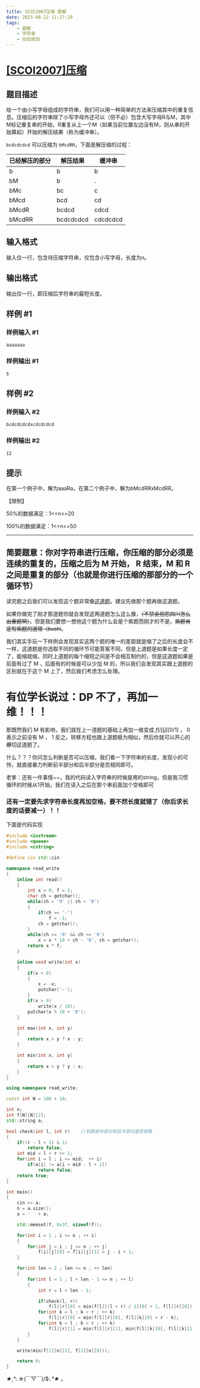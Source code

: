 ```yaml
---
title: SCOI2007压缩 题解
date: 2023-08-22 11:27:29
tags: 
    - 题解
    - 字符串
    - 动态规划
---
```

# [[SCOI2007]压缩](https://www.luogu.com.cn/problem/P2470)

## 题目描述

给一个由小写字母组成的字符串，我们可以用一种简单的方法来压缩其中的重复信息。压缩后的字符串除了小写字母外还可以（但不必）包含大写字母R与M，其中M标记重复串的开始，R重复从上一个M（如果当前位置左边没有M，则从串的开始算起）开始的解压结果（称为缓冲串）。


`bcdcdcdcd` 可以压缩为 `bMcdRR`，下面是解压缩的过程：


已经解压的部分|解压结果|缓冲串
---|---|---
b|b|b
bM|b|.
bMc|bc|c
bMcd|bcd|cd
bMcdR|bcdcd|cdcd
bMcdRR|bcdcdcdcd|cdcdcdcd

## 输入格式

输入仅一行，包含待压缩字符串，仅包含小写字母，长度为n。

## 输出格式

输出仅一行，即压缩后字符串的最短长度。

## 样例 #1

### 样例输入 #1

```
aaaaaaa
```

### 样例输出 #1

```
5
```

## 样例 #2

### 样例输入 #2

```
bcdcdcdcdxcdcdcdcd
```

### 样例输出 #2

```
12
```

## 提示

在第一个例子中，解为aaaRa，在第二个例子中，解为bMcdRRxMcdRR。


【限制】

50%的数据满足：1<=n<=20

 
100%的数据满足：1<=n<=50

------------------------

## 简要题意：你对字符串进行压缩，你压缩的部分必须是连续的重复的，压缩之后为 M 开始， R 结束，M 和 R 之间是重复的部分（也就是你进行压缩的那部分的一个循环节）


读完题之后我们可以发现这个题非常像[这道题](https://www.luogu.com.cn/problem/P4302)。建议先做那个题再做这道题。

如果你做完了刚才那道题你就会发现这两道题怎么这么像，~~（不禁会抱怨四川怎么出重题啊）~~。但是我们要想一想他这个题为什么会是个紫题而刚才的不是，~~紫题肯定有紫题的道理（bushi~~。

我们其实手玩一下样例会发现其实这两个题的唯一的差距就是缩了之后的长度会不一样，这道题是你选取不同的循环节可能答案不同，但是上道题是如果长度一定了，能缩就缩，同时上道题的每个缩短之间是不会相互制约的，但是这道题如果是前面有过了 M ，后面有的时候是可以少加 M 的，所以我们会发现其实跟上道题的区别就在于这个 M 上了，然后我们考虑怎么处理。

# 有位学长说过：DP 不了，再加一维！！！

那既然我们 M 有影响，我们就在上一道题的基础上再加一维变成 $f[i][j][0/1]$ ， 0 表示之前没有 M ， 1 反之。转移方程也跟上道题极为相似，然后你就可以开心的~~爆~~切这道题了。

什么？？？你问怎么判断是否可以压缩，我们看一下字符串的长度，发现小的可怜，就直接暴力判断前半部分和后半部分是否相同即可。

老爹：还有一件事情~~，我的代码读入字符串的时候是用的string，但是我习惯循环的时候从1开始，我们在读入之后在那个串前面加个空格即可
### 还有一定要先求字符串长度再加空格，要不然长度就错了（你后求长度的话要减一）！！

下面是代码实现

```cpp
#include <iostream>
#include <queue>
#include <cstring>

#define cin std::cin

namespace read_write
{
    inline int read()
    {
        int x = 0, f = 1;
        char ch = getchar();
        while(ch > '9' || ch < '0')
        {
            if(ch == '-')
                f = -1;
            ch = getchar();
        }
        while(ch >= '0' && ch <= '9')
            x = x * 10 + ch - '0', ch = getchar();
        return x * f;
    }

    inline void write(int x)
    {
        if(x < 0)
        {
            x = -x;
            putchar('-');
        }
        if(x > 9)
            write(x / 10);
        putchar(x % 10 + '0');
    }

    int max(int x, int y)
    {
        return x > y ? x : y;
    }

    int min(int x, int y)
    {
        return x > y ? y : x;
    }
}

using namespace read_write;

const int N = 100 + 10;

int n;
int f[N][N][2];
std::string a;

bool check(int l, int r)    //判断前半部分和后半部分是否相等
{
    if((r - l + 1) & 1)
        return false;
    int mid = l + r >> 1;
    for(int i = l ; i <= mid;  ++ i)
        if(a[i] != a[i + mid - l + 1])
            return false;
    return true;
}

int main()
{
    cin >> a;
    n = a.size();
    a = ' ' + a;

    std::memset(f, 0x3f, sizeof(f));

    for(int i = 1 ; i <= n ; ++ i)
    {
        for(int j = i ; j <= n ; ++ j)
            f[i][j][0] = f[i][j][1] = j - i + 1;
    }

    for(int len = 2 ; len <= n ; ++ len)
    {
        for(int l = 1 ; l + len - 1 <= n ; ++ l)
        {
            int r = l + len - 1;

            if(check(l, r))
                f[l][r][0] = min(f[l][(l + r) / 2][0] + 1, f[l][r][0]);
            for(int k = l ; k < r ; ++ k)
                f[l][r][0] = min(f[l][r][0], f[l][k][0] + r - k);
            for(int k = l ; k < r ; ++ k)
                f[l][r][1] = min(f[l][r][1], min(f[l][k][0], f[l][k][1]) + min(f[k + 1][r][0], f[k + 1][r][1]) + 1);
        }
    }

    write(min(f[1][n][1], f[1][n][0]));

    return 0;
}
```
*★,°*:.☆(￣▽￣)/$:*.°★* 。